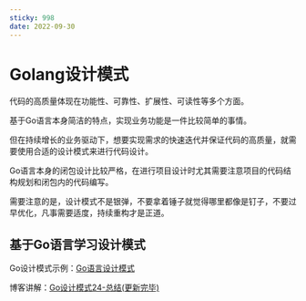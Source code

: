 ```yaml
---
sticky: 998
date: 2022-09-30
---
```


# Golang设计模式

代码的高质量体现在功能性、可靠性、扩展性、可读性等多个方面。

基于Go语言本身简洁的特点，实现业务功能是一件比较简单的事情。

但在持续增长的业务驱动下，想要实现需求的快速迭代并保证代码的高质量，就需要使用合适的设计模式来进行代码设计。

Go语言本身的闭包设计比较严格，在进行项目设计时尤其需要注意项目的代码结构规划和闭包内的代码编写。

需要注意的是，设计模式不是银弹，不要拿着锤子就觉得哪里都像是钉子，不要过早优化，凡事需要适度，持续重构才是正道。

## 基于Go语言学习设计模式

Go设计模式示例：[Go语言设计模式](https://github.com/senghoo/golang-design-pattern)

博客讲解：[Go设计模式24-总结(更新完毕)](http://lailin.xyz/post/go-design-pattern.html)
 

